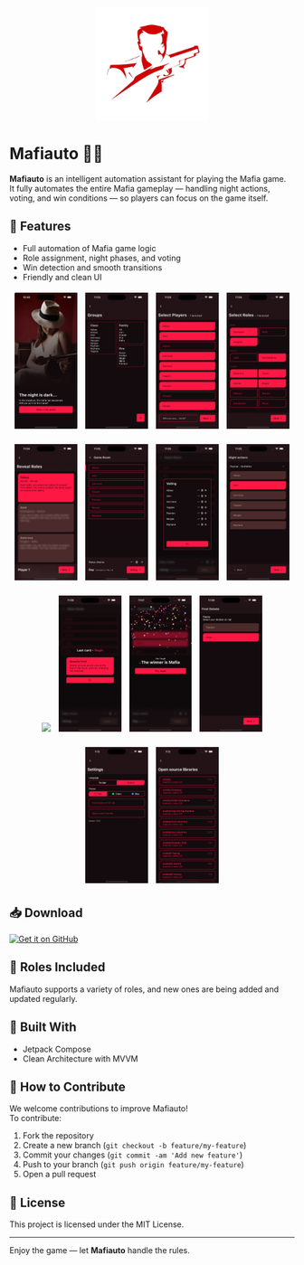 <p align="center">
  <img src="assets/logo.png" alt="Mafiauto Logo" width="200"/>
</p>

# Mafiauto 🕵️‍♂️

**Mafiauto** is an intelligent automation assistant for playing the Mafia game.  
It fully automates the entire Mafia gameplay — handling night actions, voting, and win conditions —
so players can focus on the game itself.

## 🚀 Features

- Full automation of Mafia game logic
- Role assignment, night phases, and voting
- Win detection and smooth transitions
- Friendly and clean UI

<p align="center">
  <img src="assets/ss_01.png" width="22%" style="margin: 1%;" />
  <img src="assets/ss_02.png" width="22%" style="margin: 1%;" />
  <img src="assets/ss_03.png" width="22%" style="margin: 1%;" />
  <img src="assets/ss_04.png" width="22%" style="margin: 1%;" />
</p>
<p align="center">
  <img src="assets/ss_05.png" width="22%" style="margin: 1%;" />
  <img src="assets/ss_06.png" width="22%" style="margin: 1%;" />
  <img src="assets/ss_07.png" width="22%" style="margin: 1%;" />
  <img src="assets/ss_08.png" width="22%" style="margin: 1%;" />
</p>
<p align="center">
  <img src="assets/ss_09.png" width="22%" style="margin: 1%;" />
  <img src="assets/ss_10.png" width="22%" style="margin: 1%;" />
  <img src="assets/ss_11.png" width="22%" style="margin: 1%;" />
  <img src="assets/ss_12.png" width="22%" style="margin: 1%;" />
</p>
<p align="center">
  <img src="assets/ss_13.png" width="22%" style="margin: 1%;" />
  <img src="assets/ss_14.png" width="22%" style="margin: 1%;" />
</p>

## 📥 Download


<a href='https://github.com/amirroid/mafiauto/releases/latest'>
  <img height="70" alt='Get it on GitHub' src='https://raw.githubusercontent.com/persian-calendar/persian-calendar/main/assets/GitHub.svg'/>
</a>


## 🧠 Roles Included

Mafiauto supports a variety of roles, and new ones are being added and updated regularly.

## 🧩 Built With

- Jetpack Compose
- Clean Architecture with MVVM

## 🤝 How to Contribute

We welcome contributions to improve Mafiauto!  
To contribute:

1. Fork the repository
2. Create a new branch (`git checkout -b feature/my-feature`)
3. Commit your changes (`git commit -am 'Add new feature'`)
4. Push to your branch (`git push origin feature/my-feature`)
5. Open a pull request

## 📄 License

This project is licensed under the MIT License.

---

Enjoy the game — let **Mafiauto** handle the rules.